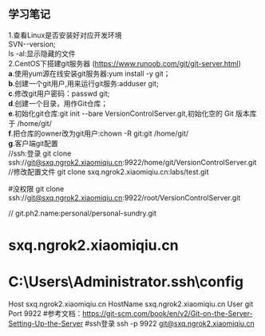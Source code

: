 ## **学习笔记**
1.查看Linux是否安装好对应开发环境  
SVN--version;  
ls -al:显示隐藏的文件  
2.CentOS下搭建git服务器  (https://www.runoob.com/git/git-server.html)  
**a**.使用yum源在线安装git服务器:yum install -y git；  
**b**.创建一个git用户,用来运行git服务:adduser git;  
**c**.修改git用户密码：passwd git;  
**d**.创建一个目录，用作Git仓库；  
**e**.初始化git仓库:git init --bare VersionControlServer.git,初始化空的 Git 版本库于 /home/git/  
**f**.把仓库的owner改为git用户:chown -R git:git  /home/git/  
**g**.客户端git配置  
//ssh:登录
git clone ssh://git@sxq.ngrok2.xiaomiqiu.cn:9922/home/git/VersionControlServer.git
//修改配置文件
git clone sxq.ngrok2.xiaomiqiu.cn:labs/test.git

#没权限
git clone ssh://git@sxq.ngrok2.xiaomiqiu.cn:9922/root/VersionControlServer.git

// 
git.ph2.name:personal/personal-sundry.git


# sxq.ngrok2.xiaomiqiu.cn
# C:\Users\Administrator\.ssh\config
Host sxq.ngrok2.xiaomiqiu.cn
     HostName sxq.ngrok2.xiaomiqiu.cn
     User git
     Port 9922
#参考文档：https://git-scm.com/book/en/v2/Git-on-the-Server-Setting-Up-the-Server
#ssh登录
ssh -p 9922 git@sxq.ngrok2.xiaomiqiu.cn


